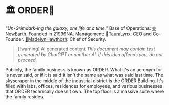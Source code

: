 # 🏛 ORDER🔻
*"Un-Grimdark-ing the galaxy, one life at a time."*
Base of Operations: [🌐NewEarth](🌐NewEarth.md).
Founded in 21999NA.
Management:
	[🔻TauraLynx](🔻TauraLynx.md): CEO and Co-Founder.
	[🔻MadelynHawthorn](🔻MadelynHawthorn.md): Chief of Security.

> [!warning] AI generated content
> *This document may contain text generated by ChatGPT or another AI. If this idea offends you, do not proceed.*

Publicly, the family business is known as ORDER. What it's an acronym for is never said, or if it is said it isn't the same as what was said last time. The skyscraper in the middle of the industrial district is the ORDER Building. It's filled with labs, offices, residences for employees, and various businesses that ORDER technically doesn't own. The top floor is a massive suite where the family resides.